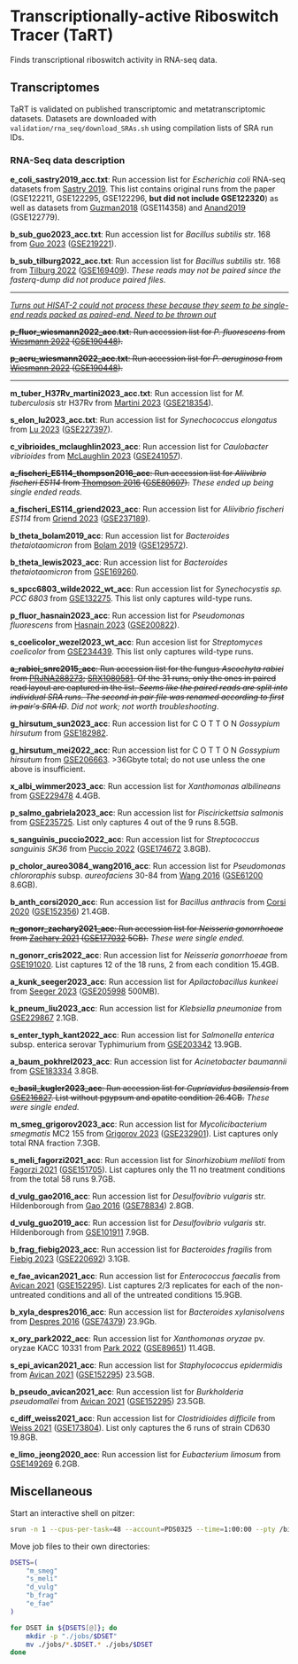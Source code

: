# Transcriptionally-active Riboswitch Tracer (TaRT)

Finds transcriptional riboswitch activity in RNA-seq data.

## Transcriptomes

TaRT is validated on published transcriptomic and metatranscriptomic datasets. Datasets are downloaded with  `validation/rna_seq/download_SRAs.sh` using compilation lists of SRA run IDs.

### RNA-Seq data description

**e_coli_sastry2019_acc.txt**: Run accession list for *Escherichia coli* RNA-seq datasets from [Sastry 2019](https://www.nature.com/articles/s41467-019-13483-w). This list contains original runs from the paper (GSE122211, GSE122295, GSE122296, **but did not include GSE122320**) as well as datasets from [Guzman2018](https://www.biorxiv.org/content/10.1101/310946v2.full) (GSE114358) and [Anand2019](https://www.nature.com/articles/s41564-018-0340-2) (GSE122779).

**b_sub_guo2023_acc.txt**: Run accession list for *Bacillus subtilis* str. 168 from [Guo 2023](https://www.ncbi.nlm.nih.gov/pmc/articles/PMC9879117/) ([GSE219221](https://www.ncbi.nlm.nih.gov/geo/query/acc.cgi?acc=GSE219221)).

**b_sub_tilburg2022_acc.txt**: Run accession list for *Bacillus subtilis* str. 168 from [Tilburg 2022](https://www.ncbi.nlm.nih.gov/pmc/articles/PMC9049611/) ([GSE169409](https://www.ncbi.nlm.nih.gov/geo/query/acc.cgi?acc=GSE169409)). *These reads may not be paired since the fasterq-dump did not produce paired files*.

---
*<u>Turns out HISAT-2 could not process these because they seem to be single-end reads packed as paired-end. Need to be thrown out</u>*

~~**p_fluor_wiesmann2022_acc.txt**: Run accession list for *P. fluorescens* from [Wiesmann 2022](https://www.nature.com/articles/s41396-022-01343-3) ([GSE190448](https://www.ncbi.nlm.nih.gov/geo/query/acc.cgi?acc=GSE190448)).~~

~~**p_aeru_wiesmann2022_acc.txt**: Run accession list for *P. aeruginosa* from [Wiesmann 2022](https://www.nature.com/articles/s41396-022-01343-3) ([GSE190448](https://www.ncbi.nlm.nih.gov/geo/query/acc.cgi?acc=GSE190448)).~~

---
**m_tuber_H37Rv_martini2023_acc.txt**: Run accession list for *M. tuberculosis* str H37Rv from [Martini 2023](https://www.ncbi.nlm.nih.gov/pmc/articles/PMC10178195/) ([GSE218354](https://www.ncbi.nlm.nih.gov/geo/query/acc.cgi?acc=GSE218354)).

**s_elon_lu2023_acc.txt**: Run accession list for *Synechococcus elongatus* from [Lu 2023](https://www.ncbi.nlm.nih.gov/pmc/articles/PMC10365998/) ([GSE227397](https://www.ncbi.nlm.nih.gov/geo/query/acc.cgi?acc=GSE227397)).

**c_vibrioides_mclaughlin2023_acc**: Run accession list for *Caulobacter vibrioides* from [McLaughlin 2023](https://pubmed.ncbi.nlm.nih.gov/37645952/) ([GSE241057](https://www.ncbi.nlm.nih.gov/geo/query/acc.cgi?acc=GSE241057)).

~~**a_fischeri_ES114_thompson2016_acc**: Run accession list for *Aliivibrio fischeri ES114* from [Thompson 2016](https://www.ncbi.nlm.nih.gov/pmc/articles/PMC5409853/) ([GSE80607](https://www.ncbi.nlm.nih.gov/geo/query/acc.cgi?acc=GSE80607)).~~ *These ended up being single ended reads.*

**a_fischeri_ES114_griend2023_acc**: Run accession list for *Aliivibrio fischeri ES114* from [Griend 2023](https://www.ncbi.nlm.nih.gov/pmc/articles/PMC10441365/) ([GSE237189](https://www.ncbi.nlm.nih.gov/geo/query/acc.cgi?acc=GSE237189)).

**b_theta_bolam2019_acc**: Run accession list for *Bacteroides thetaiotaomicron* from [Bolam 2019](https://www.nature.com/articles/s41564-019-0466-x) ([GSE129572](https://www.ncbi.nlm.nih.gov/geo/query/acc.cgi?acc=GSE129572)).

**b_theta_lewis2023_acc**: Run accession list for *Bacteroides thetaiotaomicron* from [GSE169260](https://www.ncbi.nlm.nih.gov/geo/query/acc.cgi?acc=GSE169260).

**s_spcc6803_wilde2022_wt_acc**: Run accession list for *Synechocystis sp. PCC 6803* from [GSE132275](https://www.ncbi.nlm.nih.gov/geo/query/acc.cgi?acc=GSE132275). This list only captures wild-type runs.

**p_fluor_hasnain2023_acc**: Run accession list for *Pseudomonas fluorescens* from [Hasnain 2023](https://www.ncbi.nlm.nih.gov/pmc/articles/PMC10229592/) ([GSE200822](https://www.ncbi.nlm.nih.gov/geo/query/acc.cgi?acc=GSE200822)).

**s_coelicolor_wezel2023_wt_acc**: Run accesion list for *Streptomyces coelicolor* from [GSE234439](https://www.ncbi.nlm.nih.gov/geo/query/acc.cgi?acc=GSE234439). This list only captures wild-type runs.

~~**a_rabiei_snrc2015_acc**: Run accession list for the fungus *Ascochyta rabiei* from [PRJNA288273](https://www.ncbi.nlm.nih.gov/bioproject/PRJNA288273); [SRX1080581](https://www.ncbi.nlm.nih.gov/sra/SRX1080581[accn]). Of the 31 runs, only the ones in paired read layout are captured in the list. *Seems like the paired reads are split into individual SRA runs. The second in pair file was renamed according to first in pair's SRA ID*~~. *Did not work; not worth troubleshooting*.

**g_hirsutum_sun2023_acc**: Run accession list for C O T T O N *Gossypium hirsutum* from [GSE182982](https://www.ncbi.nlm.nih.gov/geo/query/acc.cgi?acc=GSE182982).

**g_hirsutum_mei2022_acc**: Run accession list for C O T T O N *Gossypium hirsutum* from [GSE206663](https://www.ncbi.nlm.nih.gov/geo/query/acc.cgi?acc=GSE206663). >36Gbyte total; do not use unless the one above is insufficient.

**x_albi_wimmer2023_acc**: Run accession list for *Xanthomonas albilineans* from [GSE229478](https://www.ncbi.nlm.nih.gov/geo/query/acc.cgi?acc=GSE229478) 4.4GB.

**p_salmo_gabriela2023_acc**: Run accession list for *Piscirickettsia salmonis* from [GSE235725](https://www.ncbi.nlm.nih.gov/geo/query/acc.cgi?acc=GSE235725). List only captures 4 out of the 9 runs 8.5GB.

**s_sanguinis_puccio2022_acc**: Run accession list for *Streptococcus sanguinis SK36* from [Puccio 2022](<https://www.ncbi.nlm.nih.gov/pmc/articles/PMC8844241/>) ([GSE174672](https://www.ncbi.nlm.nih.gov/geo/query/acc.cgi?acc=GSE174672) 3.8GB).

**p_cholor_aureo3084_wang2016_acc**: Run accession list for *Pseudomonas chlororaphis* subsp. *aureofaciens* 30-84 from [Wang 2016](https://www.ncbi.nlm.nih.gov/pmc/articles/PMC4727817/) ([GSE61200](https://www.ncbi.nlm.nih.gov/geo/query/acc.cgi?acc=GSE61200) 8.6GB).

**b_anth_corsi2020_acc**: Run accession list for *Bacillus anthracis* from [Corsi 2020](https://www.ncbi.nlm.nih.gov/pmc/articles/PMC7843513/) ([GSE152356](https://www.ncbi.nlm.nih.gov/geo/query/acc.cgi?acc=GSE152356)) 21.4GB.

~~**n_gonorr_zachary2021_acc**: Run accession list for *Neisseria gonorrhoeae* from [Zachary 2021](https://pubmed.ncbi.nlm.nih.gov/34515630/) ([GSE177032](https://www.ncbi.nlm.nih.gov/geo/query/acc.cgi?acc=GSE177032) 5GB).~~ *These were single ended.*

**n_gonorr_cris2022_acc**: Run accession list for *Neisseria gonorrhoeae* from [GSE191020](https://www.ncbi.nlm.nih.gov/geo/query/acc.cgi?acc=GSE191020). List captures 12 of the 18 runs, 2 from each condition 15.4GB.

**a_kunk_seeger2023_acc**: Run accession list for *Apilactobacillus kunkeei* from [Seeger 2023](https://www.ncbi.nlm.nih.gov/pmc/articles/PMC10496945/) ([GSE205998](https://www.ncbi.nlm.nih.gov/geo/query/acc.cgi?acc=GSE205998) 500MB).

**k_pneum_liu2023_acc**: Run accession list for *Klebsiella pneumoniae* from [GSE229867](https://www.ncbi.nlm.nih.gov/geo/query/acc.cgi?acc=GSE229867) 2.1GB.

**s_enter_typh_kant2022_acc**: Run accession list for *Salmonella enterica* subsp. enterica serovar Typhimurium from [GSE203342](https://www.ncbi.nlm.nih.gov/geo/query/acc.cgi?acc=GSE203342) 13.9GB.

**a_baum_pokhrel2023_acc**: Run accession list for *Acinetobacter baumannii* from [GSE183334](https://www.ncbi.nlm.nih.gov/geo/query/acc.cgi?acc=GSE183334) 3.8GB.

~~**c_basil_kugler2023_acc**: Run accession list for *Cupriavidus basilensis* from [GSE216827](https://www.ncbi.nlm.nih.gov/geo/query/acc.cgi?acc=GSE216827). List without pgypsum and apatite condition 26.4GB.~~ *These were single ended.*

**m_smeg_grigorov2023_acc**: Run accession list for *Mycolicibacterium smegmatis* MC2 155 from [Grigorov 2023](https://www.ncbi.nlm.nih.gov/pmc/articles/PMC10454040/) ([GSE232901](https://www.ncbi.nlm.nih.gov/geo/query/acc.cgi?acc=GSE232901)). List captures only total RNA fraction 7.3GB.

**s_meli_fagorzi2021_acc**: Run accession list for *Sinorhizobium meliloti* from [Fagorzi 2021](https://www.ncbi.nlm.nih.gov/pmc/articles/PMC7901481/) ([GSE151705](https://www.ncbi.nlm.nih.gov/geo/query/acc.cgi?acc=GSE151705)). List captures only the 11 no treatment conditions from the total 58 runs 9.7GB.

**d_vulg_gao2016_acc**: Run accession list for *Desulfovibrio vulgaris* str. Hildenborough from [Gao 2016](https://www.ncbi.nlm.nih.gov/pmc/articles/PMC5007762/) ([GSE78834](https://www.ncbi.nlm.nih.gov/geo/query/acc.cgi?acc=GSE78834)) 2.8GB.

**d_vulg_guo2019_acc**: Run accession list for *Desulfovibrio vulgaris* str. Hildenborough from [GSE101911](https://www.ncbi.nlm.nih.gov/geo/query/acc.cgi?acc=GSE101911) 7.9GB.

**b_frag_fiebig2023_acc**: Run accession list for *Bacteroides fragilis* from [Fiebig 2023](https://www.ncbi.nlm.nih.gov/pmc/articles/PMC10197588/) ([GSE220692](https://www.ncbi.nlm.nih.gov/geo/query/acc.cgi?acc=GSE220692)) 3.1GB.

**e_fae_avican2021_acc**: Run accession list for *Enterococcus faecalis* from [Avican 2021](https://www.ncbi.nlm.nih.gov/pmc/articles/PMC8172932/) ([GSE152295](https://www.ncbi.nlm.nih.gov/geo/query/acc.cgi?acc=GSE152295)). List captures 2/3 replicates for each of the non-untreated conditions and all of the untreated conditions 15.9GB.

**b_xyla_despres2016_acc**: Run accession list for *Bacteroides xylanisolvens* from [Despres 2016](https://www.ncbi.nlm.nih.gov/pmc/articles/PMC4769552/) ([GSE74379](https://www.ncbi.nlm.nih.gov/geo/query/acc.cgi?acc=GSE74379)) 23.9Gb.

**x_ory_park2022_acc**: Run accession list for *Xanthomonas oryzae* pv. oryzae KACC 10331 from [Park 2022](https://www.ncbi.nlm.nih.gov/pmc/articles/PMC9709210/) ([GSE89651](https://www.ncbi.nlm.nih.gov/geo/query/acc.cgi?acc=GSE89651)) 11.4GB.

**s_epi_avican2021_acc**: Run accession list for *Staphylococcus epidermidis* from [Avican 2021](https://www.ncbi.nlm.nih.gov/pmc/articles/PMC8172932/) ([GSE152295](https://www.ncbi.nlm.nih.gov/geo/query/acc.cgi?acc=GSE152295)) 23.5GB.

**b_pseudo_avican2021_acc**: Run accession list for *Burkholderia pseudomallei* from [Avican 2021](https://www.ncbi.nlm.nih.gov/pmc/articles/PMC8172932/) ([GSE152295](https://www.ncbi.nlm.nih.gov/geo/query/acc.cgi?acc=GSE152295)) 23.5GB.

**c_diff_weiss2021_acc**: Run accession list for *Clostridioides difficile* from [Weiss 2021](https://www.ncbi.nlm.nih.gov/pmc/articles/PMC8767335/) ([GSE173804](https://www.ncbi.nlm.nih.gov/geo/query/acc.cgi?acc=GSE173804)). List only captures the 6 runs of strain CD630 19.8GB.

**e_limo_jeong2020_acc**: Run accession list for *Eubacterium limosum* from [GSE149269](https://www.ncbi.nlm.nih.gov/geo/query/acc.cgi?acc=GSE149269) 6.2GB.

## Miscellaneous

Start an interactive shell on pitzer:

```bash
srun -n 1 --cpus-per-task=48 --account=PDS0325 --time=1:00:00 --pty /bin/bash
```

Move job files to their own directories:

```bash
DSETS=(
    "m_smeg"
    "s_meli"
    "d_vulg"
    "b_frag"
    "e_fae"
)

for DSET in ${DSETS[@]}; do
    mkdir -p "./jobs/$DSET"
    mv ./jobs/*.$DSET.* ./jobs/$DSET
done
```
